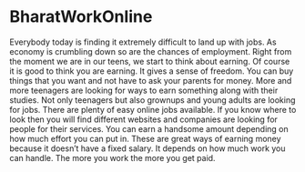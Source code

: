 BharatWorkOnline
================

Everybody today is finding it extremely difficult to land up with jobs. As economy is crumbling down so are the chances of employment. Right from the moment we are in our teens, we start to think about earning. Of course it is good to think you are earning. It gives a sense of freedom. You can buy things that you want and not have to ask your parents for money. More and more teenagers are looking for ways to earn something along with their studies. Not only teenagers but also grownups and young adults are looking for jobs.  There are plenty of easy online jobs available. If you know where to look then you will find different websites and companies are looking for people for their services. You can earn a handsome amount depending on how much effort you can put in. These are great ways of earning money because it doesn’t have a fixed salary. It depends on how much work you can handle. The more you work the more you get paid.
